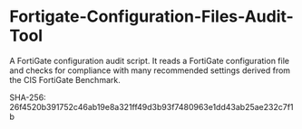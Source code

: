 # Fortigate-Configuration-Files-Audit-Tool

A FortiGate configuration audit script.
It reads a FortiGate configuration file and checks for compliance
with many recommended settings derived from the CIS FortiGate Benchmark.


SHA-256: 26f4520b391752c46ab19e8a321ff49d3b93f7480963e1dd43ab25ae232c7f1b
